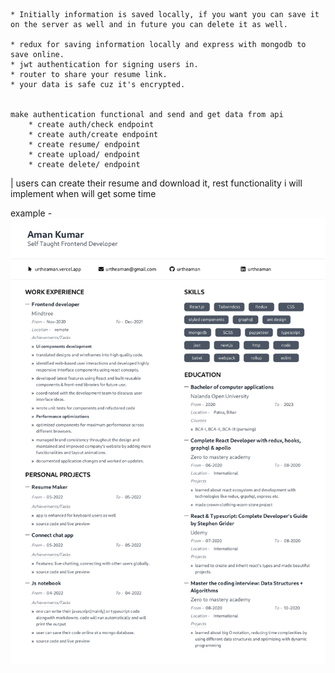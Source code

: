     * Initially information is saved locally, if you want you can save it on the server as well and in future you can delete it as well.

    * redux for saving information locally and express with mongodb to save online.
    * jwt authentication for signing users in.
    * router to share your resume link.
    * your data is safe cuz it's encrypted.


    make authentication functional and send and get data from api
        * create auth/check endpoint
        * create auth/create endpoint
        * create resume/ endpoint
        * create upload/ endpoint
        * create delete/ endpoint

| users can create their resume and download it, rest functionality i will implement when will get some time

example - 
<img src="./Aman's Resume.jpg"/>
